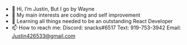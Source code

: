 - 👋 Hi, I’m Justin, But I go by Wayne
- 👀 My main interests are coding and self improvement
- 🌱 Learning all things needed to be an outstanding React Developer
- 📫 How to reach me: 
        Discord: snacks#6517 
        Text: 919-753-3942 
        Email: Justin426533@gmail.com

<!---
justingravely/justingravely is a ✨ special ✨ repository because its `README.md` (this file) appears on your GitHub profile.
You can click the Preview link to take a look at your changes.
--->
